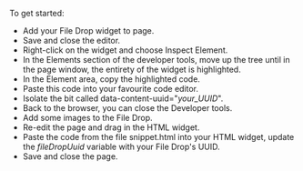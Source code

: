 To get started:

+ Add your File Drop widget to page.
+ Save and close the editor.
+ Right-click on the widget and choose Inspect Element.
+ In the Elements section of the developer tools, move up the tree until in the page window, the entirety of the widget is highlighted.
+ In the Element area, copy the highlighted code.
+ Paste this code into your favourite code editor.
+ Isolate the bit called data-content-uuid="*your_UUID*".
+ Back to the browser, you can close the Developer tools.
+ Add some images to the File Drop.
+ Re-edit the page and drag in the HTML widget.
+ Paste the code from the file snippet.html into your HTML widget, update the *fileDropUuid* variable with your File Drop's UUID.
+ Save and close the page.
